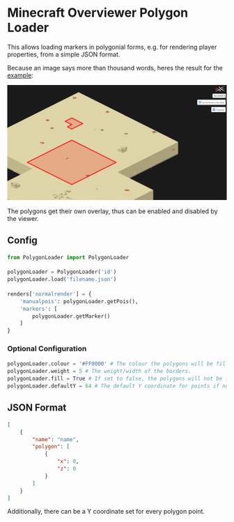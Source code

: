 # Minecraft Overviewer Polygon Loader

This allows loading markers in polygonial forms, e.g. for rendering player properties, from a simple JSON format.

Because an image says more than thousand words, heres the result for the [example](example):

![Example Image](example/example.png)

The polygons get their own overlay, thus can be enabled and disabled by the viewer.

## Config

```python
from PolygonLoader import PolygonLoader

polygonLoader = PolygonLoader('id')
polygonLoader.load('filename.json')

renders['normalrender'] = {
    'manualpois': polygonLoader.getPois(),
    'markers': [
        polygonLoader.getMarker()
    ]
}
```

### Optional Configuration

```python
polygonLoader.colour = '#FF0000' # The colour the polygons will be filled with.
polygonLoader.weight = 5 # The weight/width of the borders.
polygonLoader.fill = True # If set to false, the polygons will not be filled with colour and only the borders are visible.
polygonLoader.defaultY = 64 # The default Y coordinate for points if none is explicitely given.
```

## JSON Format

```json
[
    {
        "name": "name",
        "polygon": [
            {
                "x": 0,
                "z": 0
            }
        ]
    }
]
```

Additionally, there can be a Y coordinate set for every polygon point.

